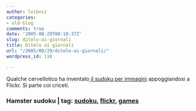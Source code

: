 ```yaml
---
author: leibniz
categories:
- old-blog
comments: true
date: '2005-08-29T08:18:37Z'
slug: ditelo-ai-giornali
title: Ditelo ai giornali
url: "/2005/08/29/ditelo-ai-giornali/"
wordpress_id: 118

---
```

Qualche cervellotico ha inventato[ il sudoku per immagini](https://www.beckysweb.co.uk/sudoku/flickrsudoku.asp) appoggiandosi a Flickr. Si parte coi criceti.  



### Hamster sudoku  | tag: [sudoku](https://www.technorati.com/tags/sudoku), [flickr](https://www.technorati.com/tags/flickr), [games](https://www.technorati.com/tags/games)
